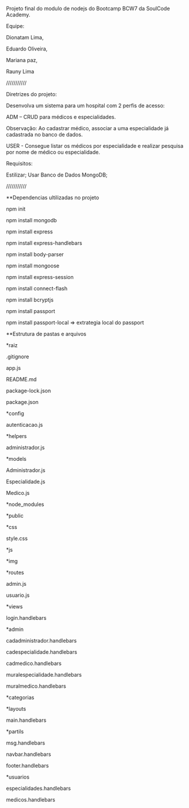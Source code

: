 Projeto final do modulo de nodejs do Bootcamp BCW7 da SoulCode Academy.

Equipe:

Dionatam Lima,

Eduardo Oliveira,

Mariana paz,

Rauny Lima

///////////

Diretrizes do projeto:


Desenvolva um sistema para um hospital com 2 perfis de acesso:

ADM – CRUD para médicos e especialidades.

Observação: Ao cadastrar médico, associar a uma especialidade já cadastrada no banco de dados.

USER - Consegue listar os médicos por especialidade e realizar pesquisa por nome de médico ou especialidade.


Requisitos:

Estilizar;
Usar Banco de Dados MongoDB;

///////////

**Dependencias ultilizadas no projeto

npm init

npm install mongodb

npm install express

npm install express-handlebars

npm install body-parser

npm install mongoose

npm install express-session

npm install connect-flash

npm install bcryptjs

npm install passport

npm install passport-local  => extrategia local do passport




**Estrutura de pastas e arquivos

*raiz

.gitignore

app.js
  
README.md

package-lock.json

package.json



*config

autenticacao.js

*helpers  

administrador.js
    

*models
      
Administrador.js

Especialidade.js

Medico.js

    
*node_modules  


*public

*css

style.css

*js

*img  


*routes

 admin.js

 usuario.js  


*views
      
login.handlebars

*admin

cadadministrador.handlebars

cadespecialidade.handlebars

cadmedico.handlebars

muralespecialidade.handlebars

muralmedico.handlebars

      
*categorias
        

*layouts

main.handlebars


*partils
        
msg.handlebars
        
navbar.handlebars 
        
footer.handlebars 


*usuarios

especialidades.handlebars
        
medicos.handlebars
        
   


